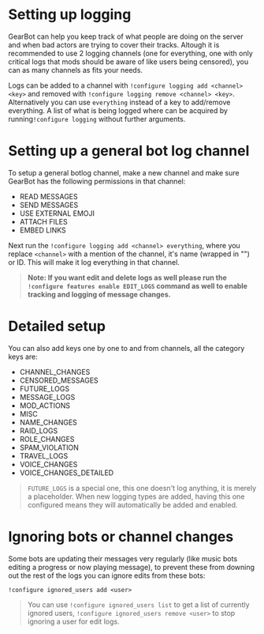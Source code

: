 # Setting up logging
GearBot can help you keep track of what people are doing on the server and when bad actors are trying to cover their tracks.
Altough it is recommended to use 2 logging channels (one for everything, one with only critical logs that mods should be aware of like users being censored), you can as many channels as fits your needs.

Logs can be added to a channel with ``!configure logging add <channel> <key>`` and removed with ``!configure logging remove <channel> <key>``. Alternatively you can use ``everything`` instead of a key to add/remove everything.
A list of what is being logged where can be acquired by running``!configure logging`` without further arguments.

# Setting up a general bot log channel
To setup a general botlog channel, make a new channel and make sure GearBot has the following permissions in that channel:

 - READ MESSAGES
 - SEND MESSAGES
 - USE EXTERNAL EMOJI
 - ATTACH FILES
 - EMBED LINKS
 

Next run the ``!configure logging add <channel> everything``, where you replace ``<channel>`` with a mention of the channel, it's name (wrapped in "") or ID.
This will make it log everything in that channel.
 
> **Note: If you want edit and delete logs as well please run the ``!configure features enable EDIT_LOGS`` command as well to enable tracking and logging of message changes.**
 
 # Detailed setup
 You can also add keys one by one to and from channels, all the category keys are:
 - CHANNEL_CHANGES
 - CENSORED_MESSAGES
 - FUTURE_LOGS
 - MESSAGE_LOGS
 - MOD_ACTIONS
 - MISC
 - NAME_CHANGES
 - RAID_LOGS
 - ROLE_CHANGES
 - SPAM_VIOLATION
 - TRAVEL_LOGS
 - VOICE_CHANGES
 - VOICE_CHANGES_DETAILED

 > `FUTURE_LOGS` is a special one, this one doesn't log anything, it is merely a placeholder. When new logging types are added, having this one configured means they will automatically be added and enabled.


# Ignoring bots or channel changes
Some bots are updating their messages very regularly (like music bots editing a progress or now playing message), to prevent these from downing out the rest of the logs you can ignore edits from these bots:
```
!configure ignored_users add <user>
```
> You can use ``!configure ignored_users list`` to get a list of currently ignored users, ``!configure ignored_users remove <user>`` to stop ignoring a user for edit logs.